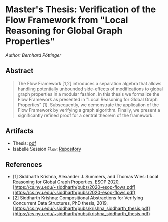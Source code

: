 # Master's Thesis: Verification of the Flow Framework from "Local Reasoning for Global Graph Properties"

*Author: Bernhard Pöttinger*

## Abstract

>  The Flow Framework [1,2] introduces a separation algebra that allows handling potentially unbounded
>  side-effects of modifications to global graph properties in a modular fashion.
>  In this thesis we formalize the Flow Framework as presented in "Local Reasoning for Global Graph Properties"
>  [1].
>  Subsequently, we demonstrate the application of the Flow Framework by verifying a graph algorithm.
>  Finally, we present a significantly refined proof for a central theorem of the framework.

## Artifacts

* Thesis: [pdf](https://github.com/bpoettinger/msc/raw/master/thesis.pdf)
* Isabelle Session `Flow`: [Repository](https://github.com/bpoettinger/Flow)

## References

* [1] Siddharth Krishna, Alexander J. Summers, and Thomas Wies: Local Reasoning for Global Graph Properties, ESOP 2020, [https://cs.nyu.edu/~siddharth/pubs/2020-esop-flows.pdf](https://cs.nyu.edu/~siddharth/pubs/2020-esop-flows.pdf)
* [2] Siddharth Krishna: Compositional Abstractions for Verifying Concurrent Data Structures, PhD thesis, 2019, [https://cs.nyu.edu/~siddharth/pubs/krishna_siddharth_thesis.pdf](https://cs.nyu.edu/~siddharth/pubs/krishna_siddharth_thesis.pdf)
